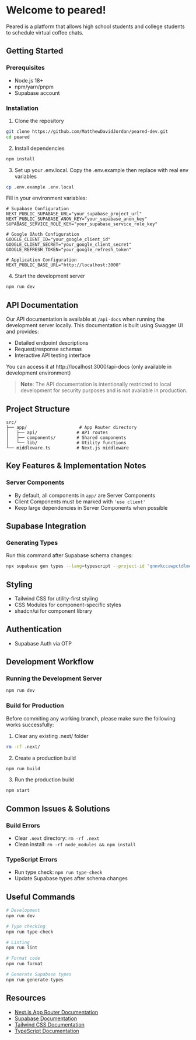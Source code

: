 # Welcome to peared!

Peared is a platform that allows high school students and college students to schedule virtual coffee chats.

## Getting Started

### Prerequisites

- Node.js 18+
- npm/yarn/pnpm
- Supabase account

### Installation

1. Clone the repository

```bash
git clone https://github.com/MatthewDavidJordan/peared-dev.git
cd peared
```

2. Install dependencies

```bash
npm install
```

3. Set up your .env.local. Copy the .env.example then replace with real env variables

```bash
cp .env.example .env.local
```

Fill in your environment variables:

```env
# Supabase Configuration
NEXT_PUBLIC_SUPABASE_URL="your_supabase_project_url"
NEXT_PUBLIC_SUPABASE_ANON_KEY="your_supabase_anon_key"
SUPABASE_SERVICE_ROLE_KEY="your_supabase_service_role_key"

# Google OAuth Configuration
GOOGLE_CLIENT_ID="your_google_client_id"
GOOGLE_CLIENT_SECRET="your_google_client_secret"
GOOGLE_REFRESH_TOKEN="your_google_refresh_token"

# Application Configuration
NEXT_PUBLIC_BASE_URL="http://localhost:3000"
```

4. Start the development server

```bash
npm run dev
```

## API Documentation

Our API documentation is available at `/api-docs` when running the development server locally. This documentation is built using Swagger UI and provides:

- Detailed endpoint descriptions
- Request/response schemas
- Interactive API testing interface

You can access it at http://localhost:3000/api-docs (only available in development environment)

> **Note**: The API documentation is intentionally restricted to local development for security purposes and is not available in production.

## Project Structure

```
src/
├── app/                    # App Router directory
│   ├── api/               # API routes
│   ├── components/        # Shared components
│   └── lib/               # Utility functions
└── middleware.ts          # Next.js middleware
```

## Key Features & Implementation Notes

### Server Components

- By default, all components in `app/` are Server Components
- Client Components must be marked with `'use client'`
- Keep large dependencies in Server Components when possible

## Supabase Integration

### Generating Types

Run this command after Supabase schema changes:

```bash
npx supabase gen types --lang=typescript --project-id "qnnvkccawpctdlmehnbd" --schema public > supabase-types.ts
```

## Styling

- Tailwind CSS for utility-first styling
- CSS Modules for component-specific styles
- shadcn/ui for component library

## Authentication

- Supabase Auth via OTP

## Development Workflow

### Running the Development Server

```bash
npm run dev
```

### Build for Production

Before commiting any working branch, please make sure the following works successfully:

1. Clear any existing .next/ folder

```bash
rm -rf .next/
```

2. Create a production build

```bash
npm run build
```

3. Run the production build

```bash
npm start
```

## Common Issues & Solutions

### Build Errors

- Clear `.next` directory: `rm -rf .next`
- Clean install: `rm -rf node_modules && npm install`

### TypeScript Errors

- Run type check: `npm run type-check`
- Update Supabase types after schema changes

## Useful Commands

```bash
# Development
npm run dev

# Type checking
npm run type-check

# Linting
npm run lint

# Format code
npm run format

# Generate Supabase types
npm run generate-types
```

## Resources

- [Next.js App Router Documentation](https://nextjs.org/docs)
- [Supabase Documentation](https://supabase.io/docs)
- [Tailwind CSS Documentation](https://tailwindcss.com/docs)
- [TypeScript Documentation](https://www.typescriptlang.org/docs)
